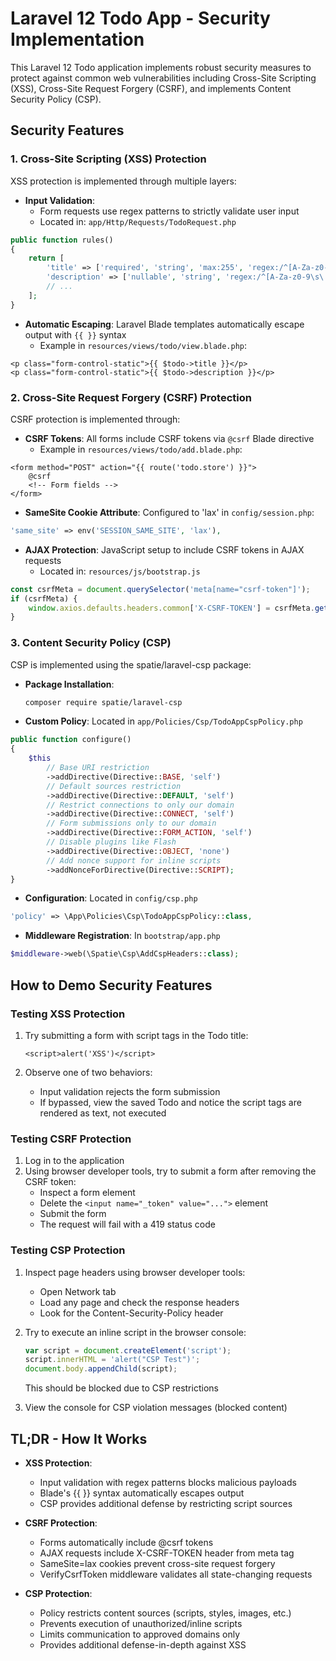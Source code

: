 # Laravel 12 Todo App - Security Implementation

This Laravel 12 Todo application implements robust security measures to protect against common web vulnerabilities including Cross-Site Scripting (XSS), Cross-Site Request Forgery (CSRF), and implements Content Security Policy (CSP).

## Security Features

### 1. Cross-Site Scripting (XSS) Protection

XSS protection is implemented through multiple layers:

- **Input Validation**: 
  - Form requests use regex patterns to strictly validate user input
  - Located in: `app/Http/Requests/TodoRequest.php`
  
```php
public function rules()
{
    return [
        'title' => ['required', 'string', 'max:255', 'regex:/^[A-Za-z0-9\s\.\,\-\_\'\"\!\?]+$/'],
        'description' => ['nullable', 'string', 'regex:/^[A-Za-z0-9\s\.\,\-\_\'\"\!\?]+$/'],
        // ...
    ];
}
```

- **Automatic Escaping**: Laravel Blade templates automatically escape output with `{{ }}` syntax
  - Example in `resources/views/todo/view.blade.php`:

```blade
<p class="form-control-static">{{ $todo->title }}</p>
<p class="form-control-static">{{ $todo->description }}</p>
```

### 2. Cross-Site Request Forgery (CSRF) Protection

CSRF protection is implemented through:

- **CSRF Tokens**: All forms include CSRF tokens via `@csrf` Blade directive
  - Example in `resources/views/todo/add.blade.php`:
  
```blade
<form method="POST" action="{{ route('todo.store') }}">
    @csrf
    <!-- Form fields -->
</form>
```

- **SameSite Cookie Attribute**: Configured to 'lax' in `config/session.php`:

```php
'same_site' => env('SESSION_SAME_SITE', 'lax'),
```

- **AJAX Protection**: JavaScript setup to include CSRF tokens in AJAX requests
  - Located in: `resources/js/bootstrap.js`
  
```javascript
const csrfMeta = document.querySelector('meta[name="csrf-token"]');
if (csrfMeta) {
    window.axios.defaults.headers.common['X-CSRF-TOKEN'] = csrfMeta.getAttribute('content');
}
```

### 3. Content Security Policy (CSP)

CSP is implemented using the spatie/laravel-csp package:

- **Package Installation**:
  ```bash
  composer require spatie/laravel-csp
  ```

- **Custom Policy**: Located in `app/Policies/Csp/TodoAppCspPolicy.php`

```php
public function configure()
{
    $this
        // Base URI restriction
        ->addDirective(Directive::BASE, 'self')
        // Default sources restriction
        ->addDirective(Directive::DEFAULT, 'self')
        // Restrict connections to only our domain
        ->addDirective(Directive::CONNECT, 'self')
        // Form submissions only to our domain
        ->addDirective(Directive::FORM_ACTION, 'self')
        // Disable plugins like Flash
        ->addDirective(Directive::OBJECT, 'none')
        // Add nonce support for inline scripts
        ->addNonceForDirective(Directive::SCRIPT);
}
```

- **Configuration**: Located in `config/csp.php`
```php
'policy' => \App\Policies\Csp\TodoAppCspPolicy::class,
```

- **Middleware Registration**: In `bootstrap/app.php`
```php
$middleware->web(\Spatie\Csp\AddCspHeaders::class);
```

## How to Demo Security Features

### Testing XSS Protection

1. Try submitting a form with script tags in the Todo title:
   ```
   <script>alert('XSS')</script>
   ```
   
2. Observe one of two behaviors:
   - Input validation rejects the form submission
   - If bypassed, view the saved Todo and notice the script tags are rendered as text, not executed

### Testing CSRF Protection

1. Log in to the application
2. Using browser developer tools, try to submit a form after removing the CSRF token:
   - Inspect a form element
   - Delete the `<input name="_token" value="...">` element
   - Submit the form
   - The request will fail with a 419 status code

### Testing CSP Protection

1. Inspect page headers using browser developer tools:
   - Open Network tab
   - Load any page and check the response headers
   - Look for the Content-Security-Policy header

2. Try to execute an inline script in the browser console:
   ```javascript
   var script = document.createElement('script');
   script.innerHTML = 'alert("CSP Test")';
   document.body.appendChild(script);
   ```
   This should be blocked due to CSP restrictions

3. View the console for CSP violation messages (blocked content)

## TL;DR - How It Works

- **XSS Protection**:
  - Input validation with regex patterns blocks malicious payloads
  - Blade's {{ }} syntax automatically escapes output
  - CSP provides additional defense by restricting script sources

- **CSRF Protection**:
  - Forms automatically include @csrf tokens
  - AJAX requests include X-CSRF-TOKEN header from meta tag
  - SameSite=lax cookies prevent cross-site request forgery
  - VerifyCsrfToken middleware validates all state-changing requests

- **CSP Protection**:
  - Policy restricts content sources (scripts, styles, images, etc.)
  - Prevents execution of unauthorized/inline scripts
  - Limits communication to approved domains only
  - Provides additional defense-in-depth against XSS
